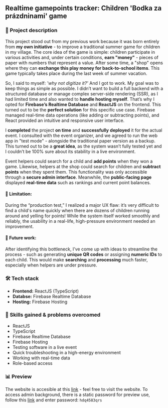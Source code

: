 ## Realtime gamepoints tracker: Children 'Bodka za prázdninami' game

### 📝 Project description
This project stood out from my previous work because it was born entirely from **my own initiative** - to improve a traditional summer game for children in my village. The core idea of the game is simple: children participate in various activities and, under certain conditions, **earn "money"** - pieces of paper with numbers that represent a value. After some time, a "shop" opens where they can **exchange this play money for back-to-school items**. This game typically takes place during the last week of summer vacation.

So, I said to myself: *'why not digitize it?'* And I got to work.
My goal was to keep things as simple as possible. I didn’t want to build a full backend with a structured database or manage complex server-side rendering (SSR), as I had limited time and also wanted to **handle hosting myself**. That’s why I opted for **Firebase’s Realtime Database** and **ReactJS** on the frontend. This turned out to be the **perfect solution** for this specific use case. Firebase managed real-time data operations (like adding or subtracting points), and React provided an intuitive and responsive user interface.

I **completed** the project **on time** and **successfully** **deployed** it for the actual event. I consulted with the event organizer, and we agreed to run the web app in "test mode" - alongside the traditional paper version as a backup. This turned out to be a **great idea**, as the system wasn’t fully tested yet and I couldn’t be 100% sure about its stability in a live environment.

Event helpers could search for a child and **add points** when they won a game. Likewise, helpers at the shop could search for children and **subtract points** when they spent them. This functionality was only accessible through a **secure admin interface**. Meanwhile, the **public-facing page** displayed **real-time data** such as rankings and current point balances.

#### 🚧 Limitation:
During the “production test,” I realized a major UX flaw: it’s very difficult to find a child's name quickly when there are dozens of children running around and yelling for points! While the system itself worked smoothly and reliably, the usability in a real-life, high-pressure environment needed an improvement.

#### 📌 Future work:
After identifying this bottleneck, I’ve come up with ideas to streamline the process - such as generating **unique QR codes** or assigning **numeric IDs** to each child. This would make **searching** and **processing** much faster, especially when helpers are under pressure.


### 🛠️ Tech stack
- **Frontend:** ReactJS (TypeScript)
- **Databse:** Firebase Realtime Database
- **Hosting:** Firebase Hosting

### 🌱 Skills gained & problems overcomed
- ReactJS
- TypeScript
- Firebase Realtime Database
- Firebase Hosting
- Testing software in a live event
- Quick troubleshooting in a high-energy environment
- Working with real-time data
- Role-based access

### 📊 Preview
The website is accesible at this [link](https://bodkazaprazdninami-16842.web.app/) - feel free to visit the website. To access admin background, there is a static password for preview use, follow this [link](https://bodkazaprazdninami-16842.web.app/admin) and enter password: `hdq4583qrs`
